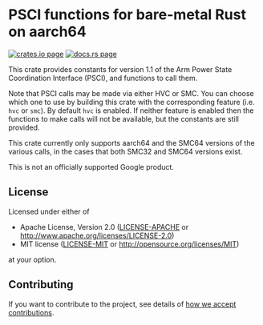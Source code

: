 # PSCI functions for bare-metal Rust on aarch64

[![crates.io page](https://img.shields.io/crates/v/psci.svg)](https://crates.io/crates/psci)
[![docs.rs page](https://docs.rs/psci/badge.svg)](https://docs.rs/psci)

This crate provides constants for version 1.1 of the Arm Power State Coordination Interface (PSCI),
and functions to call them.

Note that PSCI calls may be made via either HVC or SMC. You can choose which one to use by building
this crate with the corresponding feature (i.e. `hvc` or `smc`). By default `hvc` is enabled. If
neither feature is enabled then the functions to make calls will not be available, but the
constants are still provided.

This crate currently only supports aarch64 and the SMC64 versions of the various calls, in the cases
that both SMC32 and SMC64 versions exist.

This is not an officially supported Google product.

## License

Licensed under either of

- Apache License, Version 2.0
  ([LICENSE-APACHE](LICENSE-APACHE) or http://www.apache.org/licenses/LICENSE-2.0)
- MIT license
  ([LICENSE-MIT](LICENSE-MIT) or http://opensource.org/licenses/MIT)

at your option.

## Contributing

If you want to contribute to the project, see details of
[how we accept contributions](CONTRIBUTING.md).
